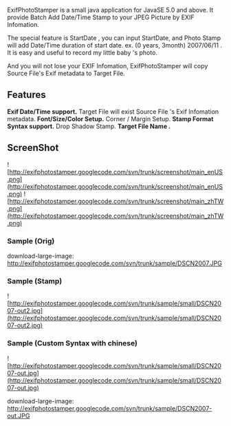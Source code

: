 ExifPhotoStamper is a small java application for JavaSE 5.0 and above.
It provide Batch Add Date/Time Stamp to your JPEG Picture by EXIF Infomation.

The special feature is StartDate , you can input StartDate,
and Photo Stamp will add Date/Time duration of start date.
ex.  (0 years, 3month) 2007/06/11 .
It is easy and useful to record my little baby 's photo.

And you will not lose your EXIF Infomation, ExifPhotoStamper will copy Source
File's Exif metadata to Target File.

## Features ##
**Exif Date/Time support.** Target File will exist Source File 's Exif Infomation metadata.
**Font/Size/Color Setup.** Corner / Margin Setup.
**Stamp Format Syntax support.** Drop Shadow Stamp.
**Target File Name .**


## ScreenShot ##
![http://exifphotostamper.googlecode.com/svn/trunk/screenshot/main_enUS.png](http://exifphotostamper.googlecode.com/svn/trunk/screenshot/main_enUS.png)
![http://exifphotostamper.googlecode.com/svn/trunk/screenshot/main_zhTW.png](http://exifphotostamper.googlecode.com/svn/trunk/screenshot/main_zhTW.png)

### Sample (Orig) ###
download-large-image:
http://exifphotostamper.googlecode.com/svn/trunk/sample/DSCN2007.JPG

### Sample (Stamp) ###
![http://exifphotostamper.googlecode.com/svn/trunk/sample/small/DSCN2007-out2.jpg](http://exifphotostamper.googlecode.com/svn/trunk/sample/small/DSCN2007-out2.jpg)

### Sample (Custom Syntax with chinese) ###
![http://exifphotostamper.googlecode.com/svn/trunk/sample/small/DSCN2007-out.jpg](http://exifphotostamper.googlecode.com/svn/trunk/sample/small/DSCN2007-out.jpg)

download-large-image:
http://exifphotostamper.googlecode.com/svn/trunk/sample/DSCN2007-out.JPG
